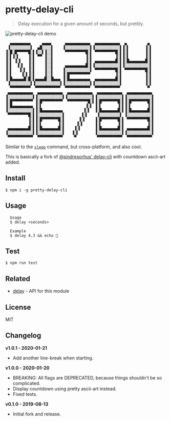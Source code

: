# pretty-delay-cli

> Delay execution for a given amount of seconds, but prettily.

![pretty-delay-cli demo](https://user-images.githubusercontent.com/9677698/72782159-0c596900-3c5e-11ea-9697-45d116816102.gif)

```
  ▄▄▄▄▄▄▄▄▄     ▄▄▄▄      ▄▄▄▄▄▄▄▄▄▄▄  ▄▄▄▄▄▄▄▄▄▄▄  ▄         ▄
 ▐░░░░░░░░░▌  ▄█░░░░▌    ▐░░░░░░░░░░░▌▐░░░░░░░░░░░▌▐░▌       ▐░▌
▐░█░█▀▀▀▀▀█░▌▐░░▌▐░░▌     ▀▀▀▀▀▀▀▀▀█░▌ ▀▀▀▀▀▀▀▀▀█░▌▐░▌       ▐░▌
▐░▌▐░▌    ▐░▌ ▀▀ ▐░░▌              ▐░▌          ▐░▌▐░▌       ▐░▌
▐░▌ ▐░▌   ▐░▌    ▐░░▌              ▐░▌ ▄▄▄▄▄▄▄▄▄█░▌▐░█▄▄▄▄▄▄▄█░▌
▐░▌  ▐░▌  ▐░▌    ▐░░▌     ▄▄▄▄▄▄▄▄▄█░▌▐░░░░░░░░░░░▌▐░░░░░░░░░░░▌
▐░▌   ▐░▌ ▐░▌    ▐░░▌    ▐░░░░░░░░░░░▌ ▀▀▀▀▀▀▀▀▀█░▌ ▀▀▀▀▀▀▀▀▀█░▌
▐░▌    ▐░▌▐░▌    ▐░░▌    ▐░█▀▀▀▀▀▀▀▀▀           ▐░▌          ▐░▌
▐░█▄▄▄▄▄█░█░▌▄▄▄▄█░░█▄▄▄ ▐░█▄▄▄▄▄▄▄▄▄  ▄▄▄▄▄▄▄▄▄█░▌          ▐░▌
 ▐░░░░░░░░░▌▐░░░░░░░░░░░▌▐░░░░░░░░░░░▌▐░░░░░░░░░░░▌          ▐░▌
  ▀▀▀▀▀▀▀▀▀  ▀▀▀▀▀▀▀▀▀▀▀  ▀▀▀▀▀▀▀▀▀▀▀  ▀▀▀▀▀▀▀▀▀▀▀            ▀
 ▄▄▄▄▄▄▄▄▄▄▄  ▄▄▄▄▄▄▄▄▄▄▄  ▄▄▄▄▄▄▄▄▄▄▄  ▄▄▄▄▄▄▄▄▄▄▄  ▄▄▄▄▄▄▄▄▄▄▄
▐░░░░░░░░░░░▌▐░░░░░░░░░░░▌▐░░░░░░░░░░░▌▐░░░░░░░░░░░▌▐░░░░░░░░░░░▌
▐░█▀▀▀▀▀▀▀▀▀ ▐░█▀▀▀▀▀▀▀▀▀  ▀▀▀▀▀▀▀▀▀█░▌▐░█▀▀▀▀▀▀▀█░▌▐░█▀▀▀▀▀▀▀█░▌
▐░█▄▄▄▄▄▄▄▄▄ ▐░▌                   ▐░▌ ▐░▌       ▐░▌▐░▌       ▐░▌
▐░░░░░░░░░░░▌▐░█▄▄▄▄▄▄▄▄▄         ▐░▌  ▐░█▄▄▄▄▄▄▄█░▌▐░█▄▄▄▄▄▄▄█░▌
 ▀▀▀▀▀▀▀▀▀█░▌▐░░░░░░░░░░░▌       ▐░▌    ▐░░░░░░░░░▌ ▐░░░░░░░░░░░▌
          ▐░▌▐░█▀▀▀▀▀▀▀█░▌      ▐░▌    ▐░█▀▀▀▀▀▀▀█░▌ ▀▀▀▀▀▀▀▀▀█░▌
          ▐░▌▐░▌       ▐░▌     ▐░▌     ▐░▌       ▐░▌          ▐░▌
 ▄▄▄▄▄▄▄▄▄█░▌▐░█▄▄▄▄▄▄▄█░▌    ▐░▌      ▐░█▄▄▄▄▄▄▄█░▌ ▄▄▄▄▄▄▄▄▄█░▌
▐░░░░░░░░░░░▌▐░░░░░░░░░░░▌   ▐░▌       ▐░░░░░░░░░░░▌▐░░░░░░░░░░░▌
 ▀▀▀▀▀▀▀▀▀▀▀  ▀▀▀▀▀▀▀▀▀▀▀     ▀         ▀▀▀▀▀▀▀▀▀▀▀  ▀▀▀▀▀▀▀▀▀▀▀
 ```

Similar to the [`sleep`](https://en.wikipedia.org/wiki/Sleep_(Unix)) command, but cross-platform, and also cool.

This is basically a fork of [@sindresorhus' delay-cli](https://www.npmjs.com/package/delay-cli) with countdown ascii-art added.


## Install

`$ npm i -g pretty-delay-cli`


## Usage

```
  Usage
  $ delay <seconds>

  Example
  $ delay 4.3 && echo 🦄
```


## Test

`$ npm run test`


## Related

- [delay](https://github.com/sindresorhus/delay) - API for this module


## License

MIT


## Changelog

**v1.0.1 - 2020-01-21**
* Add another line-break when starting.

**v1.0.0 - 2020-01-20**
* BREAKING: All flags are DEPRECATED, because things shouldn't be so complicated.
* Display countdown using pretty ascii-art instead.
* Fixed tests.

**v0.1.0 - 2019-08-13**
* Initial fork and release.

